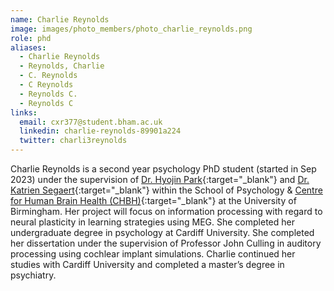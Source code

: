 ```yaml
---
name: Charlie Reynolds
image: images/photo_members/photo_charlie_reynolds.png
role: phd
aliases:
  - Charlie Reynolds
  - Reynolds, Charlie 
  - C. Reynolds
  - C Reynolds
  - Reynolds C.
  - Reynolds C  
links:
  email: cxr377@student.bham.ac.uk
  linkedin: charlie-reynolds-89901a224
  twitter: charli3reynolds
---
```


Charlie Reynolds is a second year psychology PhD student (started in Sep 2023) under the supervision of [Dr. Hyojin Park](/members/hyojin-park.html){:target="_blank"} and [Dr. Katrien Segaert](https://katriensegaert.com/){:target="_blank"} within the School of Psychology & [Centre for Human Brain Health (CHBH)](https://www.birmingham.ac.uk/research/centre-for-human-brain-health/index.aspx){:target="_blank"} at the University of Birmingham. Her project will focus on information processing with regard to neural plasticity in learning strategies using MEG.
She completed her undergraduate degree in psychology at Cardiff University. She completed her dissertation under the supervision of Professor John Culling in auditory processing using cochlear implant simulations. Charlie continued her studies with Cardiff University and completed a master’s degree in psychiatry.
